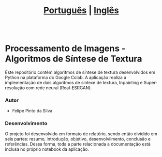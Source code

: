 # <div align="center"><a href="/README.md">Português</a> | <a href="/README_EN.md">Inglês</a></div>
<br><br>
# Processamento de Imagens - Algoritmos de Síntese de Textura
Este repositório contém algoritmos de síntese de textura desenvolvidos em Python na plataforma do Google Colab. A aplicação realiza a implementação de dois algoritmos de síntexe de textura, Inpainting e Super-resolução com rede neural (Real-ESRGAN).

### Autor
* Felipe Pinto da Silva

### Desenvolvimento
O projeto foi desenvolvido em formato de relatório, sendo então dividido em seis partes: resumo, introdução, objetivo, desenvolvilmento, conclusão e referências. Dessa forma, toda a parte relacionada a documentação está inclusa no próprio notebook da aplicação.

